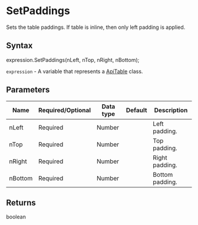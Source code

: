 # SetPaddings

Sets the table paddings.If table is inline, then only left padding is applied.

## Syntax

expression.SetPaddings(nLeft, nTop, nRight, nBottom);

`expression` - A variable that represents a [ApiTable](../ApiTable.md) class.

## Parameters

| **Name** | **Required/Optional** | **Data type** | **Default** | **Description** |
| ------------- | ------------- | ------------- | ------------- | ------------- |
| nLeft | Required | Number |  | Left padding. |
| nTop | Required | Number |  | Top padding. |
| nRight | Required | Number |  | Right padding. |
| nBottom | Required | Number |  | Bottom padding. |

## Returns

boolean
